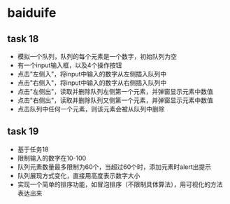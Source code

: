 # baiduife
## task 18
* 模拟一个队列，队列的每个元素是一个数字，初始队列为空
* 有一个input输入框，以及4个操作按钮
* 点击"左侧入"，将input中输入的数字从左侧插入队列中
* 点击"右侧入"，将input中输入的数字从右侧插入队列中
* 点击"左侧出"，读取并删除队列左侧第一个元素，并弹窗显示元素中数值
* 点击"右侧出"，读取并删除队列又侧第一个元素，并弹窗显示元素中数值
* 点击队列中任何一个元素，则该元素会被从队列中删除
## task 19
* 基于任务18
* 限制输入的数字在10-100
* 队列元素数量最多限制为60个，当超过60个时，添加元素时alert出提示
* 队列展现方式变化，直接用高度表示数字大小
* 实现一个简单的排序功能，如冒泡排序（不限制具体算法），用可视化的方法表达出来